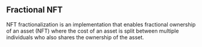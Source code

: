 ## Fractional NFT
NFT fractionalization is an implementation that enables fractional ownership of an asset (NFT) where the cost of an asset is split between multiple individuals who also shares the ownership of the asset.